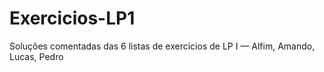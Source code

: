 Exercicios-LP1
==============

Soluções comentadas das 6 listas de exercícios de LP I — Alfim, Amando, Lucas, Pedro